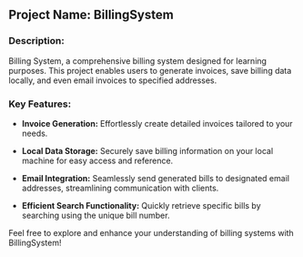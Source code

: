 ## Project Name: BillingSystem
### Description:

Billing System, a comprehensive billing system designed for learning purposes. This project enables users to generate invoices, save billing data locally, and even email invoices to specified addresses.

### Key Features:

- **Invoice Generation:**
  Effortlessly create detailed invoices tailored to your needs.

- **Local Data Storage:**
  Securely save billing information on your local machine for easy access and reference.

- **Email Integration:**
  Seamlessly send generated bills to designated email addresses, streamlining communication with clients.

- **Efficient Search Functionality:**
  Quickly retrieve specific bills by searching using the unique bill number.

Feel free to explore and enhance your understanding of billing systems with BillingSystem!
